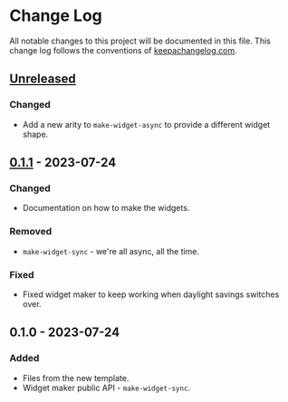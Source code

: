 # Change Log
All notable changes to this project will be documented in this file. This change log follows the conventions of [keepachangelog.com](http://keepachangelog.com/).

## [Unreleased]
### Changed
- Add a new arity to `make-widget-async` to provide a different widget shape.

## [0.1.1] - 2023-07-24
### Changed
- Documentation on how to make the widgets.

### Removed
- `make-widget-sync` - we're all async, all the time.

### Fixed
- Fixed widget maker to keep working when daylight savings switches over.

## 0.1.0 - 2023-07-24
### Added
- Files from the new template.
- Widget maker public API - `make-widget-sync`.

[Unreleased]: https://sourcehost.site/your-name/solucion3/compare/0.1.1...HEAD
[0.1.1]: https://sourcehost.site/your-name/solucion3/compare/0.1.0...0.1.1
